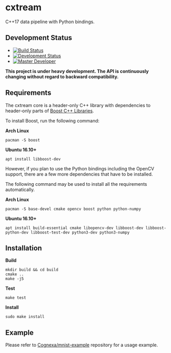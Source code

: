 # cxtream
C++17 data pipeline with Python bindings.

## Development Status

- [![Build Status](https://gitlab.com/Cognexa/cxtream/badges/master/build.svg)](https://gitlab.com/Cognexa/cxtream/builds/)
- [![Development Status](https://img.shields.io/badge/status-CX%20PoC-yellow.svg?style=flat)]()
- [![Master Developer](https://img.shields.io/badge/master-Filip%20Matzner-lightgrey.svg?style=flat)]()

**This project is under heavy development. The API is continuously changing without regard to backward compatibility.**

## Requirements
The cxtream core is a header-only C++ library with dependencies
to header-only parts of [Boost C++ Libraries](http://www.boost.org/).

To install Boost, run the following command:

__Arch Linux__
```
pacman -S boost
```

__Ubuntu 16.10+__
```
apt install libboost-dev
```

However,
if you plan to use the Python bindings including the OpenCV support,
there are a few more dependencies that have to be installed.

The following command may be used to install all the requirements automatically.

__Arch Linux__
```
pacman -S base-devel cmake opencv boost python python-numpy
```

__Ubuntu 16.10+__
```
apt install build-essential cmake libopencv-dev libboost-dev libboost-python-dev libboost-test-dev python3-dev python3-numpy
```

## Installation

__Build__

```
mkdir build && cd build
cmake ..
make -j5
```

__Test__
```
make test
```

__Install__
```
sudo make install
```

## Example

Please refer to [Cognexa/mnist-example](https://gitlab.com/Cognexa/mnist-example) repository for a usage example.
